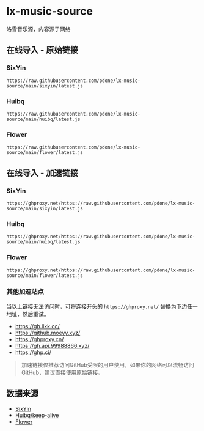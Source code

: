 # lx-music-source
洛雪音乐源，内容源于网络

## 在线导入 - 原始链接

### SixYin
```
https://raw.githubusercontent.com/pdone/lx-music-source/main/sixyin/latest.js
```
### Huibq
```
https://raw.githubusercontent.com/pdone/lx-music-source/main/huibq/latest.js
```
### Flower
```
https://raw.githubusercontent.com/pdone/lx-music-source/main/flower/latest.js
```

## 在线导入 - 加速链接

### SixYin
```
https://ghproxy.net/https://raw.githubusercontent.com/pdone/lx-music-source/main/sixyin/latest.js
```
### Huibq
```
https://ghproxy.net/https://raw.githubusercontent.com/pdone/lx-music-source/main/huibq/latest.js
```
### Flower
```
https://ghproxy.net/https://raw.githubusercontent.com/pdone/lx-music-source/main/flower/latest.js
```

### 其他加速站点

当以上链接无法访问时，可将连接开头的 `https://ghproxy.net/` 替换为下边任一地址，然后重试。

- https://gh.llkk.cc/
- https://github.moeyy.xyz/
- https://ghproxy.cn/
- https://gh.api.99988866.xyz/
- https://ghp.ci/

> 加速链接仅推荐访问GitHub受限的用户使用，如果你的网络可以流畅访问GitHub，建议直接使用原始链接。

## 数据来源
- [SixYin](https://www.sixyin.com/)
- [Huibq/keep-alive](https://github.com/Huibq/keep-alive/)
- [Flower](https://github.com/OneCodeMonkey/music-sources)
